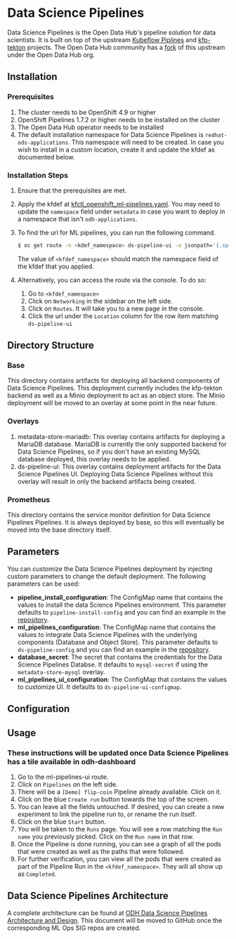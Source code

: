 # Data Science Pipelines

Data Science Pipelines is the Open Data Hub's pipeline solution for data scientists. It is built on top of the upstream [Kubeflow Piplines](https://github.com/kubeflow/pipelines) and [kfp-tekton](https://github.com/kubeflow/kfp-tekton) projects. The Open Data Hub community has a [fork](https://github.com/opendatahub-io/data-science-pipelines) of this upstream under the Open Data Hub org.


## Installation

### Prerequisites

1. The cluster needs to be OpenShift 4.9 or higher
2. OpenShift Pipelines 1.7.2 or higher needs to be installed on the cluster
3. The Open Data Hub operator needs to be installed
4. The default installation namespace for Data Science Pipelines is `redhat-ods-applications`. This namespace will need to be created. In case you wish to install in a custom location, create it and update the kfdef as documented below.

### Installation Steps

1. Ensure that the prerequisites are met.
2. Apply the kfdef at [kfctl_openshift_ml-pipelines.yaml](https://github.com/opendatahub-io/odh-manifests/blob/master/kfdef/kfctl_openshift_ml-pipelines.yaml). You may need to update the `namespace` field under `metadata` in case you want to deploy in a namespace that isn't `odh-applications`.
3. To find the url for ML pipelines, you can run the following command.
    ```bash
    $ oc get route -n <kdef_namespace> ds-pipeline-ui -o jsonpath='{.spec.host}'
    ```
    The value of `<kfdef_namespace>` should match the namespace field of the kfdef that you applied.
4. Alternatively, you can access the route via the console. To do so:

    1. Go to `<kfdef_namespace>`
    2. Click on `Networking` in the sidebar on the left side.
    3. Click on `Routes`. It will take you to a new page in the console.
    4. Click the url under the `Location` column for the row item matching `ds-pipeline-ui`


## Directory Structure

### Base

This directory contains artifacts for deploying all backend components of Data Science Pipelines. This deployment currently includes the kfp-tekton backend as well as a Minio deployment to act as an object store. The Minio deployment will be moved to an overlay at some point in the near future.

### Overlays

1. metadata-store-mariadb: This overlay contains artifacts for deploying a MariaDB database. MariaDB is currently the only supported backend for Data Science Pipelines, so if you don't have an existing MySQL database deployed, this overlay needs to be applied.
2. ds-pipeline-ui: This overlay contains deployment artifacts for the Data Science Pipelines UI. Deploying Data Science Pipelines without this overlay will result in only the backend artifacts being created.

### Prometheus

This directory contains the service monitor definition for Data Science Pipelines Pipelines. It is always deployed by base, so this will eventually be moved into the base directory itself.

## Parameters

You can customize the Data Science Pipelines deployment by injecting custom parameters to change the default deployment. The following parameters can be used:

* **pipeline_install_configuration**: The ConfigMap name that contains the values to install the data Science Pipelines environment. This parameter defaults to `pipeline-install-config` and you can find an example in the [repository](./base/configmaps/pipeline-install-config.yaml).
* **ml_pipelines_configuration**: The ConfigMap name that contains the values to integrate Data Science Pipelines with the underlying components (Database and Object Store). This parameter defaults to `ds-pipeline-config` and you can find an example in the [repository](./base/configmaps/kfp-tekton-config.yaml).
* **database_secret**: The secret that contains the credentials for the Data Science Pipelines Databse. It defaults to `mysql-secret` if using the `metadata-store-mysql` overlay.
* **ml_pipelines_ui_configuration**: The ConfigMap that contains the values to customize UI. It defaults to `ds-pipeline-ui-configmap`.

## Configuration

## Usage

### These instructions will be updated once Data Science Pipelines has a tile available in odh-dashboard

1. Go to the ml-pipelines-ui route.
2. Click on `Pipelines` on the left side.
3. There will be a `[Demo] flip-coin` Pipeline already available. Click on it.
4. Click on the blue `Create run` button towards the top of the screen.
5. You can leave all the fields untouched. If desired, you can create a new experiment to link the pipeline run to, or rename the run itself.
6. Click on the blue `Start` button.
7. You will be taken to the `Runs` page. You will see a row matching the `Run name` you previously picked. Click on the `Run name` in that row.
8. Once the Pipeline is done running, you can see a graph of all the pods that were created as well as the paths that were followed.
9. For further verification, you can view all the pods that were created as part of the Pipeline Run in the `<kfdef_namespace>`. They will all show up as `Completed`.

## Data Science Pipelines Architecture

A complete architecture can be found at [ODH Data Science Pipelines Architecture and Design](https://docs.google.com/document/d/1o-JS1uZKLZsMY3D16kl5KBdyBb-aV-kyD_XycdJOYpM/edit#heading=h.3aocw3evrps0). This document will be moved to GitHub once the corresponding ML Ops SIG repos are created.
